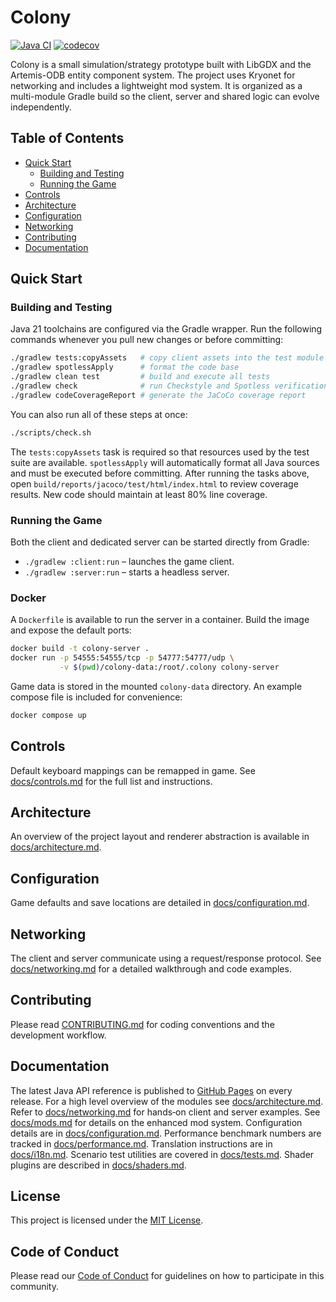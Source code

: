 # Colony
[![Java CI](https://github.com/bylapidist/colony/actions/workflows/gradle.yml/badge.svg)](https://github.com/bylapidist/colony/actions/workflows/gradle.yml)
[![codecov](https://codecov.io/gh/bylapidist/colony/graph/badge.svg?token=mCn1MJTldf)](https://codecov.io/gh/bylapidist/colony)

Colony is a small simulation/strategy prototype built with LibGDX and the Artemis-ODB entity component system. The project uses Kryonet for networking and includes a lightweight mod system. It is organized as a multi-module Gradle build so the client, server and shared logic can evolve independently.

## Table of Contents
- [Quick Start](#quick-start)
  - [Building and Testing](#building-and-testing)
  - [Running the Game](#running-the-game)
- [Controls](#controls)
- [Architecture](#architecture)
- [Configuration](#configuration)
- [Networking](#networking)
- [Contributing](#contributing)
- [Documentation](#documentation)

## Quick Start
### Building and Testing
Java 21 toolchains are configured via the Gradle wrapper. Run the following commands whenever you pull new changes or before committing:

```bash
./gradlew tests:copyAssets   # copy client assets into the test module
./gradlew spotlessApply      # format the code base
./gradlew clean test         # build and execute all tests
./gradlew check              # run Checkstyle and Spotless verification
./gradlew codeCoverageReport # generate the JaCoCo coverage report
```

You can also run all of these steps at once:

```bash
./scripts/check.sh
```

The `tests:copyAssets` task is required so that resources used by the test suite are available. `spotlessApply` will automatically format all Java sources and must be executed before committing. After running the tasks above, open `build/reports/jacoco/test/html/index.html` to review coverage results. New code should maintain at least 80% line coverage.

### Running the Game
Both the client and dedicated server can be started directly from Gradle:

- `./gradlew :client:run` – launches the game client.
- `./gradlew :server:run` – starts a headless server.

### Docker
A `Dockerfile` is available to run the server in a container. Build the image and expose the default ports:

```bash
docker build -t colony-server .
docker run -p 54555:54555/tcp -p 54777:54777/udp \
           -v $(pwd)/colony-data:/root/.colony colony-server
```

Game data is stored in the mounted `colony-data` directory. An example compose file is included for convenience:

```bash
docker compose up
```


## Controls
Default keyboard mappings can be remapped in game. See
[docs/controls.md](docs/controls.md) for the full list and instructions.

## Architecture
An overview of the project layout and renderer abstraction is available in
[docs/architecture.md](docs/architecture.md).

## Configuration
Game defaults and save locations are detailed in
[docs/configuration.md](docs/configuration.md).

## Networking
The client and server communicate using a request/response protocol. See
[docs/networking.md](docs/networking.md) for a detailed walkthrough and code
examples.

## Contributing
Please read [CONTRIBUTING.md](CONTRIBUTING.md) for coding conventions and the
development workflow.

## Documentation
The latest Java API reference is published to [GitHub Pages](https://bylapidist.github.io/colony/) on every release.
For a high level overview of the modules see [docs/architecture.md](docs/architecture.md).
Refer to [docs/networking.md](docs/networking.md) for hands‑on client and server examples.
See [docs/mods.md](docs/mods.md) for details on the enhanced mod system.
Configuration details are in [docs/configuration.md](docs/configuration.md).
Performance benchmark numbers are tracked in [docs/performance.md](docs/performance.md).
Translation instructions are in [docs/i18n.md](docs/i18n.md).
Scenario test utilities are covered in [docs/tests.md](docs/tests.md).
Shader plugins are described in [docs/shaders.md](docs/shaders.md).

## License
This project is licensed under the [MIT License](LICENSE).

## Code of Conduct
Please read our [Code of Conduct](CODE_OF_CONDUCT.md) for guidelines on how to participate in this community.
